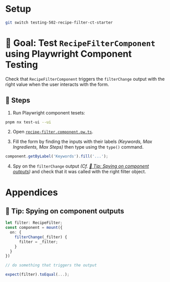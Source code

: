 # Setup

```sh
git switch testing-502-recipe-filter-ct-starter
```

# 🎯 Goal: Test `RecipeFilterComponent` using Playwright Component Testing

Check that `RecipeFilterComponent` triggers the `filterChange` output with the right value when the user interacts with the form.

## 📝 Steps

1. Run Playwright component tesets:

```sh
pnpm nx test-ui --ui
```

2. Open [`recipe-filter.component.pw.ts`](../apps/whiskmate/src/app/recipe/recipe-filter.component.pw.ts).

3. Fill the form by finding the inputs with their labels _(Keywords, Max Ingredients, Max Steps)_ then type using the `type()` command.

```ts
component.getByLabel('Keywords').fill('...');
```

4. Spy on the `filterChange` output _(Cf. [🎁 Tip: Spying on component outputs](#-tip--spying-on-component-outputs))_ and check that it was called with the right filter object.

# Appendices

## 🎁 Tip: Spying on component outputs

```ts
let filter: RecipeFilter;
const component = mount({
  on: {
    filterChange(_filter) {
      filter = _filter;
    }
  }
})

// do something that triggers the output

expect(filter).toEqual(...);
```
